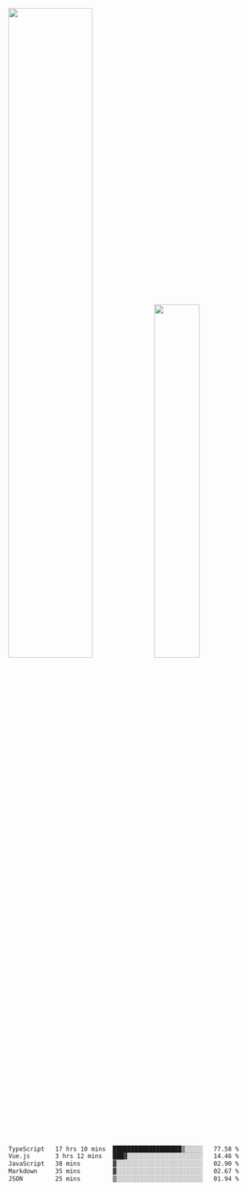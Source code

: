 <img align="" width="57.5%" src="https://github-readme-stats.vercel.app/api?username=Dream4ever&hide_title=true&hide_border=true&count_private=true&show_icons=true&include_all_commits=true&line_height=21" /><img align="" width="42.4%" src="https://github-readme-stats.vercel.app/api/top-langs/?username=Dream4ever&hide_title=true&count_private=true&show_icons=true&langs_count=6&hide_border=true&layout=compact" />

<!--START_SECTION:waka-->

```txt
TypeScript   17 hrs 10 mins  ███████████████████▒░░░░░   77.58 %
Vue.js       3 hrs 12 mins   ███▓░░░░░░░░░░░░░░░░░░░░░   14.46 %
JavaScript   38 mins         ▓░░░░░░░░░░░░░░░░░░░░░░░░   02.90 %
Markdown     35 mins         ▓░░░░░░░░░░░░░░░░░░░░░░░░   02.67 %
JSON         25 mins         ▒░░░░░░░░░░░░░░░░░░░░░░░░   01.94 %
```

<!--END_SECTION:waka-->
